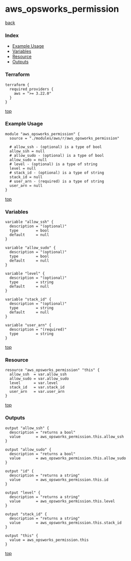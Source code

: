 # aws_opsworks_permission
[back](../aws.md)
### Index
- [Example Usage](#example-usage)
- [Variables](#variables)
- [Resource](#resource)
- [Outputs](#outputs)
### Terraform
```hcl
terraform {
  required_providers {
    aws = ">= 3.22.0"
  }
}
```
[top](#index)
### Example Usage
```hcl
module "aws_opsworks_permission" {
  source = "./modules/aws/r/aws_opsworks_permission"

  # allow_ssh - (optional) is a type of bool
  allow_ssh = null
  # allow_sudo - (optional) is a type of bool
  allow_sudo = null
  # level - (optional) is a type of string
  level = null
  # stack_id - (optional) is a type of string
  stack_id = null
  # user_arn - (required) is a type of string
  user_arn = null
}
```
[top](#index)
### Variables
```hcl
variable "allow_ssh" {
  description = "(optional)"
  type        = bool
  default     = null
}

variable "allow_sudo" {
  description = "(optional)"
  type        = bool
  default     = null
}

variable "level" {
  description = "(optional)"
  type        = string
  default     = null
}

variable "stack_id" {
  description = "(optional)"
  type        = string
  default     = null
}

variable "user_arn" {
  description = "(required)"
  type        = string
}
```
[top](#index)

### Resource
```hcl
resource "aws_opsworks_permission" "this" {
  allow_ssh  = var.allow_ssh
  allow_sudo = var.allow_sudo
  level      = var.level
  stack_id   = var.stack_id
  user_arn   = var.user_arn
}
```
[top](#index)
### Outputs
```hcl
output "allow_ssh" {
  description = "returns a bool"
  value       = aws_opsworks_permission.this.allow_ssh
}

output "allow_sudo" {
  description = "returns a bool"
  value       = aws_opsworks_permission.this.allow_sudo
}

output "id" {
  description = "returns a string"
  value       = aws_opsworks_permission.this.id
}

output "level" {
  description = "returns a string"
  value       = aws_opsworks_permission.this.level
}

output "stack_id" {
  description = "returns a string"
  value       = aws_opsworks_permission.this.stack_id
}

output "this" {
  value = aws_opsworks_permission.this
}
```
[top](#index)
